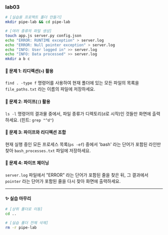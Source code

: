 ### lab03

```bash
# [실습용 프로젝트 폴더 만들기]
mkdir pipe-lab && cd pipe-lab

# [여러 종류의 파일 생성]
touch app.js server.py config.json
echo "ERROR: RUNTIME exception" > server.log
echo "ERROR: Null pointer exception" > server.log
echo "INFO: User logged in" >> server.log
echo "INFO: Data processed" >> server.log
mkdir a b c
```

#### 📝 문제 1: 리디렉션(`>`) 활용

`find . -type f` 명령어를 사용하여 현재 폴더에 있는 모든 파일의 목록을 `file_paths.txt` 라는 이름의 파일에 저장하세요.

#### 📝 문제 2: 파이프(`|`) 활용

`ls -l` 명령어의 결과물 중에서, 파일 종류가 디렉토리(`d`로 시작)인 것들만 화면에 출력하세요.
(힌트: `grep "^d"`)

#### 📝 문제 3: 파이프와 리디렉션 조합

현재 실행 중인 모든 프로세스 목록(`ps -ef`) 중에서 'bash' 라는 단어가 포함된 라인만 찾아 `bash_processes.txt` 파일에 저장하세요.

#### 📝 문제 4: 파이프 체이닝

`server.log` 파일에서 "ERROR" 라는 단어가 포함된 줄을 찾은 뒤, 그 결과에서 `pointer` 라는 단어가 포함된 줄을 다시 찾아 화면에 출력하세요.

-----

#### ✨ 실습 마무리

```bash
# [상위 폴더로 이동]
cd ..

# [실습 폴더 전체 삭제]
rm -r pipe-lab
```